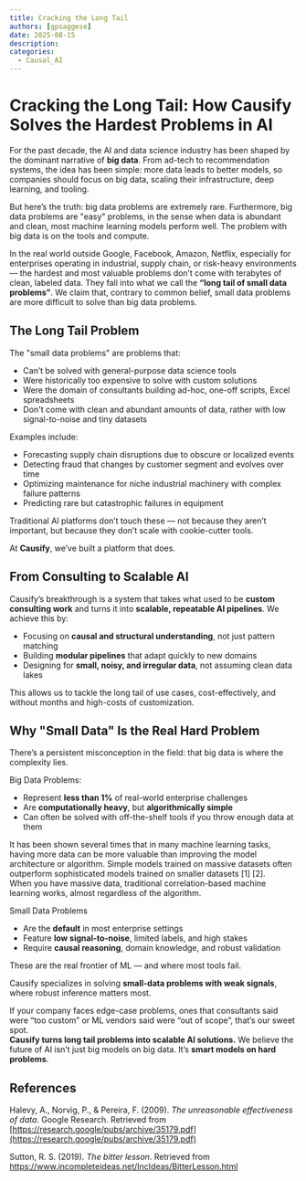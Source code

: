 ```yaml
---
title: Cracking the Long Tail
authors: [gpsaggese]
date: 2025-08-15
description: 
categories:
  - Causal_AI
---
```


# Cracking the Long Tail: How Causify Solves the Hardest Problems in AI

For the past decade, the AI and data science industry has been shaped by the dominant narrative of **big data**. From ad-tech to recommendation systems, the idea has been simple: more data leads to better models, so companies should focus on big data, scaling their infrastructure, deep learning, and tooling. 

But here’s the truth: big data problems are extremely rare. Furthermore, big data problems are "easy" problems, in the sense when data is abundant and clean, most machine learning models perform well. The problem with big data is on the tools and compute.

In the real world outside Google, Facebook, Amazon, Netflix, especially for enterprises operating in industrial, supply chain, or risk-heavy environments — the hardest and most valuable problems don’t come with terabytes of clean, labeled data. They fall into what we call the **“long tail of small data problems”**. We claim that, contrary to common belief, small data problems are more difficult to solve than big data problems.

## The Long Tail Problem

The "small data problems" are problems that:

- Can’t be solved with general-purpose data science tools  
- Were historically too expensive to solve with custom solutions  
- Were the domain of consultants building ad-hoc, one-off scripts, Excel spreadsheets  
- Don't come with clean and abundant amounts of data, rather with low signal-to-noise and tiny datasets

Examples include:

- Forecasting supply chain disruptions due to obscure or localized events  
- Detecting fraud that changes by customer segment and evolves over time  
- Optimizing maintenance for niche industrial machinery with complex failure patterns  
- Predicting rare but catastrophic failures in equipment

Traditional AI platforms don’t touch these — not because they aren’t important, but because they don’t scale with cookie-cutter tools.

At **Causify**, we’ve built a platform that does.

## From Consulting to Scalable AI

Causify’s breakthrough is a system that takes what used to be **custom consulting work** and turns it into **scalable, repeatable AI pipelines**. We achieve this by:

- Focusing on **causal and structural understanding**, not just pattern matching  
- Building **modular pipelines** that adapt quickly to new domains  
- Designing for **small, noisy, and irregular data**, not assuming clean data lakes

This allows us to tackle the long tail of use cases, cost-effectively, and without months and high-costs of customization.

## Why "Small Data" Is the Real Hard Problem

There’s a persistent misconception in the field: that big data is where the complexity lies.

Big Data Problems:

- Represent **less than 1%** of real-world enterprise challenges  
- Are **computationally heavy**, but **algorithmically simple**  
- Can often be solved with off-the-shelf tools if you throw enough data at them

It has been shown several times that in many machine learning tasks, having more data can be more valuable than improving the model architecture or algorithm. Simple models trained on massive datasets often outperform sophisticated models trained on smaller datasets \[1\] \[2\].  
When you have massive data, traditional correlation-based machine learning works, almost regardless of the algorithm.

Small Data Problems

- Are the **default** in most enterprise settings  
- Feature **low signal-to-noise**, limited labels, and high stakes  
- Require **causal reasoning**, domain knowledge, and robust validation

These are the real frontier of ML — and where most tools fail.

Causify specializes in solving **small-data problems with weak signals**, where robust inference matters most.

If your company faces edge-case problems, ones that consultants said were “too custom” or ML vendors said were “out of scope”, that’s our sweet spot.  
**Causify turns long tail problems into scalable AI solutions.** We believe the future of AI isn’t just big models on big data. It’s **smart models on hard problems**.

## References

Halevy, A., Norvig, P., & Pereira, F. (2009). *The unreasonable effectiveness of data*. Google Research. Retrieved from [https://research.google/pubs/archive/35179.pdf](https://research.google/pubs/archive/35179.pdf)

Sutton, R. S. (2019). *The bitter lesson*. Retrieved from https://www.incompleteideas.net/IncIdeas/BitterLesson.html
